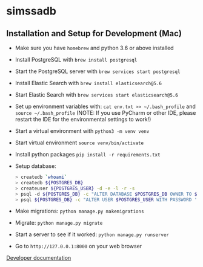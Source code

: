 # simssadb

## Installation and Setup for Development (Mac)

* Make sure you have ``homebrew`` and python 3.6 or above installed
* Install PostgreSQL with ``brew install postgresql``
* Start the PostgreSQL server with ``brew services start postgresql``
* Install Elastic Search with ``brew install elasticsearch@5.6``
* Start Elastic Search with ``brew services start elasticsearch@5.6``
* Set up environment variables with: ``cat env.txt >> ~/.bash_profile`` and ``source ~/.bash_profile`` (NOTE: If you use PyCharm or other IDE, please restart the IDE for the environmental settings to work!)
* Start a virtual environment with ``python3 -m venv venv``
* Start virtual environment ``source venv/bin/activate``
* Install python packages ``pip install -r requirements.txt``
* Setup database:

  ```bash
  > createdb `whoami`
  > createdb ${POSTGRES_DB}
  > createuser ${POSTGRES_USER} -d -e -l -r -s
  > psql -d ${POSTGRES_DB} -c "ALTER DATABASE $POSTGRES_DB OWNER TO $POSTGRES_USER;"
  > psql ${POSTGRES_DB} -c "ALTER USER $POSTGRES_USER WITH PASSWORD '$POSTGRES_PASSWORD';"
  ```

* Make migrations: ``python manage.py makemigrations``
* Migrate: ``python manage.py migrate``
* Start a server to see if it worked: ``python manage.py runserver``
* Go to ``http://127.0.0.1:8000`` on your web browser

[Developer documentation](https://elvis-project.github.io/simssadb/html/index.html)
